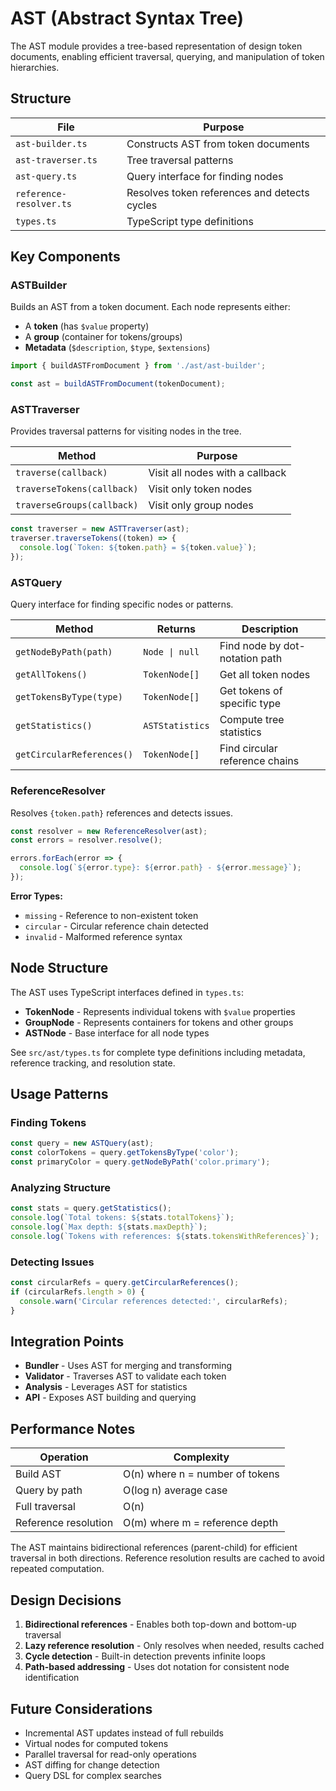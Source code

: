 # AST (Abstract Syntax Tree)

The AST module provides a tree-based representation of design token documents, enabling efficient traversal, querying, and manipulation of token hierarchies.

## Structure

| File | Purpose |
|------|---------|
| `ast-builder.ts` | Constructs AST from token documents |
| `ast-traverser.ts` | Tree traversal patterns |
| `ast-query.ts` | Query interface for finding nodes |
| `reference-resolver.ts` | Resolves token references and detects cycles |
| `types.ts` | TypeScript type definitions |

## Key Components

### ASTBuilder

Builds an AST from a token document. Each node represents either:
- A **token** (has `$value` property)
- A **group** (container for tokens/groups)
- **Metadata** (`$description`, `$type`, `$extensions`)

```typescript
import { buildASTFromDocument } from './ast/ast-builder';

const ast = buildASTFromDocument(tokenDocument);
```

### ASTTraverser

Provides traversal patterns for visiting nodes in the tree.

| Method | Purpose |
|--------|---------|
| `traverse(callback)` | Visit all nodes with a callback |
| `traverseTokens(callback)` | Visit only token nodes |
| `traverseGroups(callback)` | Visit only group nodes |

```typescript
const traverser = new ASTTraverser(ast);
traverser.traverseTokens((token) => {
  console.log(`Token: ${token.path} = ${token.value}`);
});
```

### ASTQuery

Query interface for finding specific nodes or patterns.

| Method | Returns | Description |
|--------|---------|-------------|
| `getNodeByPath(path)` | `Node \| null` | Find node by dot-notation path |
| `getAllTokens()` | `TokenNode[]` | Get all token nodes |
| `getTokensByType(type)` | `TokenNode[]` | Get tokens of specific type |
| `getStatistics()` | `ASTStatistics` | Compute tree statistics |
| `getCircularReferences()` | `TokenNode[]` | Find circular reference chains |

### ReferenceResolver

Resolves `{token.path}` references and detects issues.

```typescript
const resolver = new ReferenceResolver(ast);
const errors = resolver.resolve();

errors.forEach(error => {
  console.log(`${error.type}: ${error.path} - ${error.message}`);
});
```

**Error Types:**
- `missing` - Reference to non-existent token
- `circular` - Circular reference chain detected
- `invalid` - Malformed reference syntax

## Node Structure

The AST uses TypeScript interfaces defined in `types.ts`:

- **TokenNode** - Represents individual tokens with `$value` properties
- **GroupNode** - Represents containers for tokens and other groups  
- **ASTNode** - Base interface for all node types

See `src/ast/types.ts` for complete type definitions including metadata, reference tracking, and resolution state.

## Usage Patterns

### Finding Tokens
```typescript
const query = new ASTQuery(ast);
const colorTokens = query.getTokensByType('color');
const primaryColor = query.getNodeByPath('color.primary');
```

### Analyzing Structure
```typescript
const stats = query.getStatistics();
console.log(`Total tokens: ${stats.totalTokens}`);
console.log(`Max depth: ${stats.maxDepth}`);
console.log(`Tokens with references: ${stats.tokensWithReferences}`);
```

### Detecting Issues
```typescript
const circularRefs = query.getCircularReferences();
if (circularRefs.length > 0) {
  console.warn('Circular references detected:', circularRefs);
}
```

## Integration Points

- **Bundler** - Uses AST for merging and transforming
- **Validator** - Traverses AST to validate each token
- **Analysis** - Leverages AST for statistics
- **API** - Exposes AST building and querying

## Performance Notes

| Operation | Complexity |
|-----------|------------|
| Build AST | O(n) where n = number of tokens |
| Query by path | O(log n) average case |
| Full traversal | O(n) |
| Reference resolution | O(m) where m = reference depth |

The AST maintains bidirectional references (parent-child) for efficient traversal in both directions. Reference resolution results are cached to avoid repeated computation.

## Design Decisions

1. **Bidirectional references** - Enables both top-down and bottom-up traversal
2. **Lazy reference resolution** - Only resolves when needed, results cached
3. **Cycle detection** - Built-in detection prevents infinite loops
4. **Path-based addressing** - Uses dot notation for consistent node identification

## Future Considerations

- Incremental AST updates instead of full rebuilds
- Virtual nodes for computed tokens
- Parallel traversal for read-only operations
- AST diffing for change detection
- Query DSL for complex searches
